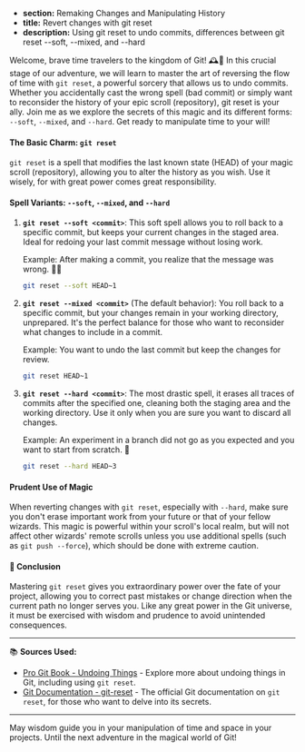 * **section:** Remaking Changes and Manipulating History
* **title:** Revert changes with git reset
* **description:** Using git reset to undo commits, differences between git reset --soft, --mixed, and --hard

Welcome, brave time travelers to the kingdom of Git! 🕰️💫 In this crucial stage of our adventure, we will learn to master the art of reversing the flow of time with `git reset`, a powerful sorcery that allows us to undo commits. Whether you accidentally cast the wrong spell (bad commit) or simply want to reconsider the history of your epic scroll (repository), git reset is your ally. Join me as we explore the secrets of this magic and its different forms: `--soft`, `--mixed`, and `--hard`. Get ready to manipulate time to your will!

#### The Basic Charm: `git reset`

`git reset` is a spell that modifies the last known state (HEAD) of your magic scroll (repository), allowing you to alter the history as you wish. Use it wisely, for with great power comes great responsibility.

#### Spell Variants: `--soft`, `--mixed`, and `--hard`

1. **`git reset --soft <commit>`**: This soft spell allows you to roll back to a specific commit, but keeps your current changes in the staged area. Ideal for redoing your last commit message without losing work.
   
    Example: After making a commit, you realize that the message was wrong. 🤦‍♂️
    ```bash
    git reset --soft HEAD~1
    ```

2. **`git reset --mixed <commit>`** (The default behavior): You roll back to a specific commit, but your changes remain in your working directory, unprepared. It's the perfect balance for those who want to reconsider what changes to include in a commit.
   
    Example: You want to undo the last commit but keep the changes for review.
    ```bash
    git reset HEAD~1
    ```

3. **`git reset --hard <commit>`**: The most drastic spell, it erases all traces of commits after the specified one, cleaning both the staging area and the working directory. Use it only when you are sure you want to discard all changes.
   
    Example: An experiment in a branch did not go as you expected and you want to start from scratch. 🧪
    ```bash
    git reset --hard HEAD~3
    ```

#### Prudent Use of Magic

When reverting changes with `git reset`, especially with `--hard`, make sure you don't erase important work from your future or that of your fellow wizards. This magic is powerful within your scroll's local realm, but will not affect other wizards' remote scrolls unless you use additional spells (such as `git push --force`), which should be done with extreme caution.

#### 🤔 Conclusion

Mastering `git reset` gives you extraordinary power over the fate of your project, allowing you to correct past mistakes or change direction when the current path no longer serves you. Like any great power in the Git universe, it must be exercised with wisdom and prudence to avoid unintended consequences.

---

📚 **Sources Used:**

- [Pro Git Book - Undoing Things](https://git-scm.com/book/en/v2/Git-Basics-Undoing-Things) - Explore more about undoing things in Git, including using `git reset`.
- [Git Documentation - git-reset](https://git-scm.com/docs/git-reset) - The official Git documentation on `git reset`, for those who want to delve into its secrets.

---

May wisdom guide you in your manipulation of time and space in your projects. Until the next adventure in the magical world of Git!